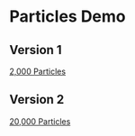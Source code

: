 # Particles Demo
## Version 1
[2,000 Particles](https://www.youtube.com/watch?v=ZhwqpiVJQoY)

## Version 2
[20,000 Particles](https://www.youtube.com/watch?v=u92I7DtKnAg)
